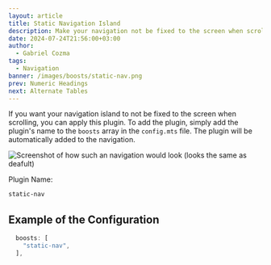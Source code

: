 ```yaml
---
layout: article
title: Static Navigation Island
description: Make your navigation not be fixed to the screen when scrolling.
date: 2024-07-24T21:56:00+03:00
author:
  - Gabriel Cozma
tags:
  - Navigation
banner: /images/boosts/static-nav.png
prev: Numeric Headings
next: Alternate Tables
---
```


If you want your navigation island to not be fixed to the screen when scrolling, you can apply this plugin. To add the plugin, simply add the plugin's name to the `boosts` array in the `config.mts` file. The plugin will be automatically added to the navigation.

![Screenshot of how such an navigation would look (looks the same as deafult)](/images/boosts/static-nav.png#shadow)

Plugin Name:

```txt
static-nav
```

## Example of the Configuration

```ts
  boosts: [
    "static-nav",
  ],
```
